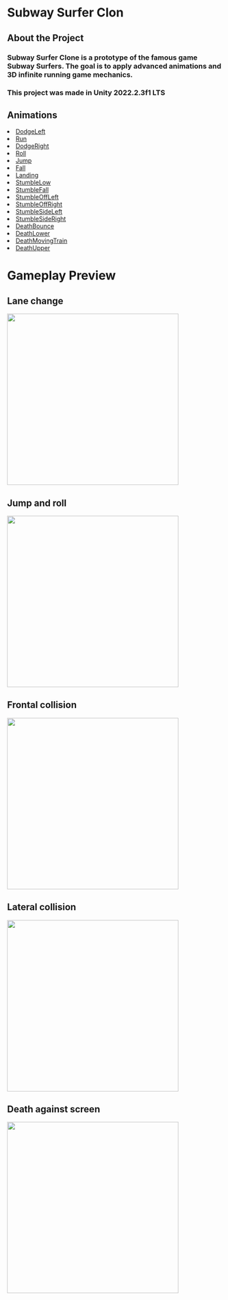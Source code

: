 <h1>Subway Surfer Clon</h1>
<h2>About the Project</h2>
<h3>Subway Surfer Clone is a prototype of the famous game Subway Surfers. The goal is to apply advanced animations and 3D infinite running game mechanics.</h3>
<h3>This project was made in Unity 2022.2.3f1 LTS</h3>
<h2><b>Animations</b></h2>
<p>
  <u>
    <li>DodgeLeft</li>
    <li>Run</li>
    <li>DodgeRight</li>
    <li>Roll</li>
    <li>Jump</li>
    <li>Fall</li>
    <li>Landing</li>
    <li>StumbleLow</li>
    <li>StumbleFall</li>
    <li>StumbleOffLeft</li>
    <li>StumbleOffRight</li>
    <li>StumbleSideLeft</li>
    <li>StumbleSideRight</li>
    <li>DeathBounce</li>
    <li>DeathLower</li>
    <li>DeathMovingTrain</li>
    <li>DeathUpper</li>
  </u>
</p>
<h1>Gameplay Preview</h1>
<h2>Lane change</h2>
<p><img src="https://github.com/user-attachments/assets/921f0a1d-8969-43d3-bfbe-3797826255d6" height="400" /></p>
<h2>Jump and roll</h2>
<p><img src="https://github.com/user-attachments/assets/b5c237b1-9775-4fda-b5f3-fe20d6b1acb7" height="400" /></p>
<h2>Frontal collision</h2>
<p><img src="https://github.com/user-attachments/assets/18976514-79d3-40e5-8b84-9b4a8899af5c" height="400" /></p>
<h2>Lateral collision</h2>
<p><img src="https://github.com/user-attachments/assets/8b3a2ee1-7deb-470f-865e-ba72c44ed3be" height="400" /></p>
<h2>Death against screen</h2>
<p><img src="https://github.com/user-attachments/assets/6a8afc5f-9348-460c-858e-6887988b27b2" height="400" /></p>
